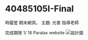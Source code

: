 # 40485105I-Final
時蘊瑩 期末網頁。 主題: 光害
指導老師

完成期限 1/ 18
Paralax website
![設計圖](Philina1nisia.github.com/40485105I-Final/設計/整體設計.jpg)
